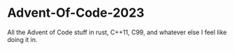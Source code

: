 # Advent-Of-Code-2023

All the Advent of Code stuff in rust, C++11, C99, and whatever else I feel like doing it in.

